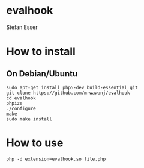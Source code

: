 # evalhook
Stefan Esser

# How to install
## On Debian/Ubuntu

```
sudo apt-get install php5-dev build-essential git
git clone https://github.com/mrwawanj/evalhook
cd evalhook
phpize
./configure
make
sudo make install
```

# How to use

```
php -d extension=evalhook.so file.php
```

